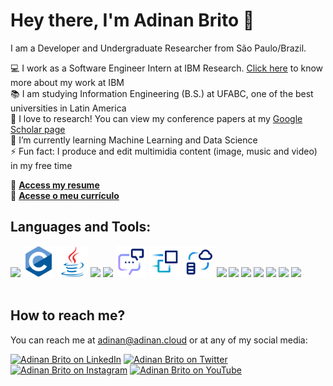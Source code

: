# Hey there, I'm Adinan Brito 👋

I am a Developer and Undergraduate Researcher from São Paulo/Brazil.

💻 I work as a Software Engineer Intern at IBM Research. [Click here](https://github.com/IBM/customized-voice-text-bot-for-whatsapp-telegram) to know more about my work at IBM <br>
📚 I am studying Information Engineering (B.S.) at UFABC, one of the best universities in Latin America <br>
🔭 I love to research! You can view my conference papers at my [Google Scholar page](https://scholar.google.com.br/citations?hl=pt-BR&user=Edvqr8cAAAAJ) <br>
🌱 I’m currently learning Machine Learning and Data Science <br>
⚡ Fun fact: I produce and edit multimidia content (image, music and video) in my free time

📄 [**Access my resume**](https://github.com/adinanabf/adinanabf/blob/main/Adinan_Filho_CV_git.pdf) <br>
📄 [**Acesse o meu currículo**](https://github.com/adinanabf/adinanabf/blob/main/Adinan_Filho_CV_portuguese.pdf)

## Languages and Tools:

[<img src='https://camo.githubusercontent.com/aa96ee3a3352c9c3c2161d3e95698d0885a277ab85d617fe77912627d37a3959/68747470733a2f2f6564656e742e6769746875622e696f2f537570657254696e7949636f6e732f696d616765732f7376672f707974686f6e2e737667' height='50'>](https://www.python.org/)
[<img src='./img/c_original_logo_icon_146611.svg' height='50'>](https://en.wikipedia.org/wiki/C_(programming_language))
[<img src='./img/java_original_logo_icon_146458.svg' height='50'>](https://www.java.com/)
[<img src='https://www.seekpng.com/png/detail/875-8753366_flask-framework-logo-svg.png' height='50'>](https://flask.palletsprojects.com/en/2.2.x/)
[<img src='https://www.svgrepo.com/download/349342/docker.svg' height='50'>](https://www.docker.com/)
[<img src='./img/WatsonAssistant-light.svg' height='50'>](https://www.ibm.com/products/watson-assistant) 
[<img src='./img/CodeEngine.svg' height='50'>](https://www.ibm.com/cloud/code-engine) 
[<img src='./img/Cloudant.svg' height='50'>](https://www.ibm.com/cloud/cloudant) 
[<img src='https://www.vectorlogo.zone/logos/twilio/twilio-tile.svg' height='50'>](https://www.twilio.com/docs/libraries/python)
[<img src='https://camo.githubusercontent.com/72e5df59529a42423d671ba4c02bfb327d917517bfff18595c5e5dc17a5abece/68747470733a2f2f6564656e742e6769746875622e696f2f537570657254696e7949636f6e732f696d616765732f7376672f68746d6c352e737667' height='50'>](https://en.wikipedia.org/wiki/HTML5)
[<img src='https://camo.githubusercontent.com/3913c59c7057f9c9a7f79d63c9753930e69790c8f90fbb375a78686e96165d29/68747470733a2f2f6564656e742e6769746875622e696f2f537570657254696e7949636f6e732f696d616765732f7376672f76697375616c73747564696f636f64652e737667' height='50'>](https://code.visualstudio.com/)
[<img src='https://www.adobe.com/content/dam/cc/icons/photoshop.svg' height='50'>](https://www.adobe.com/br/products/photoshop.html)
[<img src='https://www.adobe.com/content/dam/cc/icons/illustrator.svg' height='50'>]([https://www.adobe.com/products/illustrator.html)
[<img src='https://www.adobe.com/content/dam/cc/icons/premiere.svg' height='50'>](https://www.adobe.com/br/products/premiere.html)
[<img src='https://www.adobe.com/content/dam/cc/icons/aftereffects.svg' height='50'>](https://www.adobe.com/products/aftereffects.html)
<br><br>


## How to reach me?

You can reach me at [adinan@adinan.cloud](mailto:adinan@adinan.cloud) or at any of my social media:

[<img src='https://camo.githubusercontent.com/c8a9c5b414cd812ad6a97a46c29af67239ddaeae08c41724ff7d945fb4c047e5/68747470733a2f2f6564656e742e6769746875622e696f2f537570657254696e7949636f6e732f696d616765732f7376672f6c696e6b6564696e2e737667' alt='Adinan Brito on LinkedIn' height='40'>](https://www.linkedin.com/in/adinanfilho/)
[<img src='https://camo.githubusercontent.com/35b0b8bfbd8840f35607fb56ad0a139047fd5d6e09ceb060c5c6f0a5abd1044c/68747470733a2f2f6564656e742e6769746875622e696f2f537570657254696e7949636f6e732f696d616765732f7376672f747769747465722e737667' alt='Adinan Brito on Twitter' height='40'>](https://twitter.com/adinanbrito)
[<img src='https://camo.githubusercontent.com/c9dacf0f25a1489fdbc6c0d2b41cda58b77fa210a13a886d6f99e027adfbd358/68747470733a2f2f6564656e742e6769746875622e696f2f537570657254696e7949636f6e732f696d616765732f7376672f696e7374616772616d2e737667' alt='Adinan Brito on Instagram' height='40'>](https://instagram.com/adinanbrito)
[<img src='https://camo.githubusercontent.com/d54e97f5edde790381f7e62b217410df33e066a0dc8f692f2fc6b25fc1768b0c/68747470733a2f2f6564656e742e6769746875622e696f2f537570657254696e7949636f6e732f696d616765732f7376672f796f75747562652e737667' alt='Adinan Brito on YouTube' height='40'>](https://youtube.com/adinanalves)

<!--
[<img src='https://icons-for-free.com/iconfiles/svg/0/MongoDB-1329545826074381322.svg' height='50'>](https://www.mongodb.com/)
**adinanabf/adinanabf** is a ✨ _special_ ✨ repository because its `README.md` (this file) appears on your GitHub profile.

Here are some ideas to get you started:

- 🔭 I’m currently working on ...
- 🌱 I’m currently learning ...
- 👯 I’m looking to collaborate on ...
- 🤔 I’m looking for help with ...
- 💬 Ask me about ...
- 📫 How to reach me: ...
- 😄 Pronouns: ...
- ⚡ Fun fact: ...
-->
